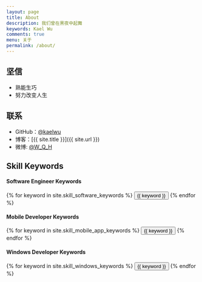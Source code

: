 ```yaml
---
layout: page
title: About
description: 我们曾在黑夜中起舞
keywords: Kael Wu
comments: true
menu: 关于
permalink: /about/
---
```



## 坚信

* 熟能生巧
* 努力改变人生

## 联系

* GitHub：[@kaelwu](https://github.com/kaelwu)
* 博客：[{{ site.title }}]({{ site.url }})
* 微博: [@W_Q_H](http://weibo.com/1797126244/profile?rightmod=1&wvr=6&mod=personinfo&is_all=1)

## Skill Keywords

#### Software Engineer Keywords
<div class="btn-inline">
    {% for keyword in site.skill_software_keywords %}
    <button class="btn btn-outline" type="button">{{ keyword }}</button>
    {% endfor %}
</div>

#### Mobile Developer Keywords
<div class="btn-inline">
    {% for keyword in site.skill_mobile_app_keywords %}
    <button class="btn btn-outline" type="button">{{ keyword }}</button>
    {% endfor %}
</div>

#### Windows Developer Keywords
<div class="btn-inline">
    {% for keyword in site.skill_windows_keywords %}
    <button class="btn btn-outline" type="button">{{ keyword }}</button>
    {% endfor %}
</div>
